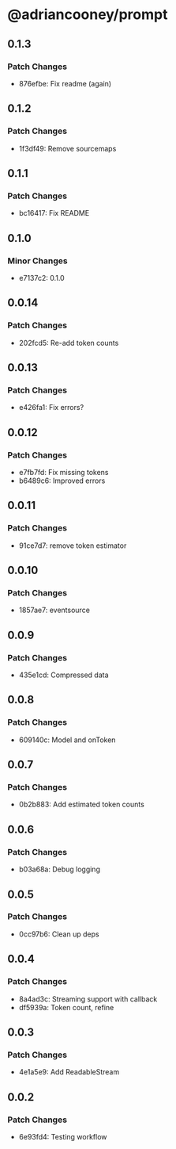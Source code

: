 # @adriancooney/prompt

## 0.1.3

### Patch Changes

- 876efbe: Fix readme (again)

## 0.1.2

### Patch Changes

- 1f3df49: Remove sourcemaps

## 0.1.1

### Patch Changes

- bc16417: Fix README

## 0.1.0

### Minor Changes

- e7137c2: 0.1.0

## 0.0.14

### Patch Changes

- 202fcd5: Re-add token counts

## 0.0.13

### Patch Changes

- e426fa1: Fix errors?

## 0.0.12

### Patch Changes

- e7fb7fd: Fix missing tokens
- b6489c6: Improved errors

## 0.0.11

### Patch Changes

- 91ce7d7: remove token estimator

## 0.0.10

### Patch Changes

- 1857ae7: eventsource

## 0.0.9

### Patch Changes

- 435e1cd: Compressed data

## 0.0.8

### Patch Changes

- 609140c: Model and onToken

## 0.0.7

### Patch Changes

- 0b2b883: Add estimated token counts

## 0.0.6

### Patch Changes

- b03a68a: Debug logging

## 0.0.5

### Patch Changes

- 0cc97b6: Clean up deps

## 0.0.4

### Patch Changes

- 8a4ad3c: Streaming support with callback
- df5939a: Token count, refine

## 0.0.3

### Patch Changes

- 4e1a5e9: Add ReadableStream

## 0.0.2

### Patch Changes

- 6e93fd4: Testing workflow
